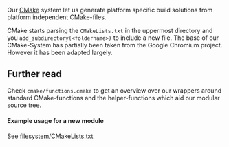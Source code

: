 Our [CMake](https://cmake.org/) system let us generate platform specific build solutions from platform independent CMake-files.

CMake starts parsing the `CMakeLists.txt` in the uppermost directory and you `add_subdirectory(<foldername>)` to include a new file.
The base of our CMake-System has partially been taken from the Google Chromium project.
However it has been adapted largely.

## Further read

Check `cmake/functions.cmake` to get an overview over our wrappers around standard CMake-functions and the helper-functions which aid our modular source tree.

#### Example usage for a new module

See [filesystem/CMakeLists.txt](https://github.com/inexorgame/inexor-core/blob/master/inexor/filesystem/CMakeLists.txt)